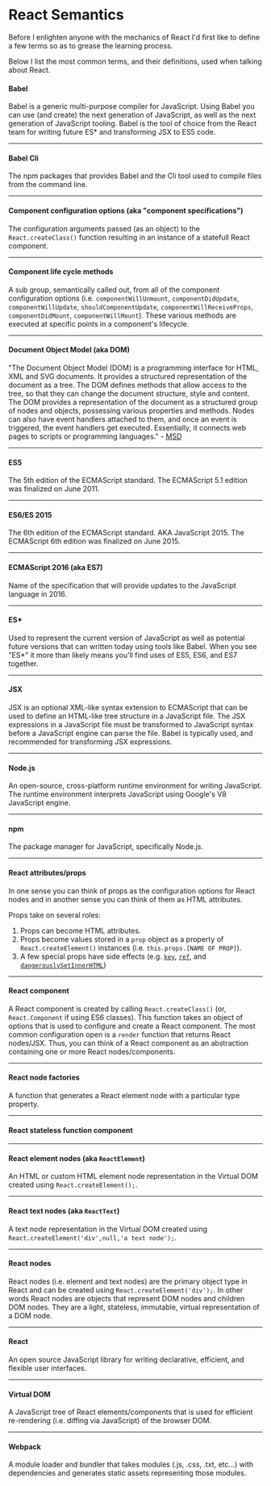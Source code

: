 # React Semantics

Before I enlighten anyone with the mechanics of React I'd first like to define a few terms so as to grease the learning process.

Below I list the most common terms, and their definitions, used when talking about React.

#### Babel
Babel is a generic multi-purpose compiler for JavaScript. Using Babel you can use (and create) the next generation of JavaScript, as well as the next generation of JavaScript tooling. Babel is the tool of choice from the React team for writing future ES* and transforming JSX to ES5 code.

***

#### Babel Cli
The npm packages that provides Babel and the Cli tool used to compile files from the command line.

***

#### Component configuration options (aka "component specifications")

The configuration arguments passed (as an object) to the `React.createClass()` function resulting in an instance of a statefull React component.

***

#### Component life cycle methods

A sub group, semantically called out, from all of the component configuration options (i.e. `componentWillUnmount`, `componentDidUpdate`, `componentWillUpdate`, `shouldComponentUpdate`, `componentWillReceiveProps`, `componentDidMount`, `componentWillMount`). These various methods are executed at specific points in a component's lifecycle.

***

#### Document Object Model (aka DOM)

"The Document Object Model (DOM) is a programming interface for HTML, XML and SVG documents. It provides a structured representation of the document as a tree. The DOM defines methods that allow access to the tree, so that they can change the document structure, style and content. The DOM provides a representation of the document as a structured group of nodes and objects, possessing various properties and methods. Nodes can also have event handlers attached to them, and once an event is triggered, the event handlers get executed. Essentially, it connects web pages to scripts or programming languages." - [MSD](https://developer.mozilla.org/en-US/docs/Web/API/Document_Object_Model)

***

#### ES5
The 5th edition of the ECMAScript standard. The ECMAScript 5.1 edition was finalized on June 2011.

***

#### ES6/ES 2015
The 6th edition of the ECMAScript standard. AKA JavaScript 2015. The ECMAScript 6th edition was finalized on June 2015.

***

#### ECMAScript 2016 (aka ES7)
Name of the specification that will provide updates to the JavaScript language in 2016.

***

#### ES\*
Used to represent the current version of JavaScript as well as potential future versions that can written today using tools like Babel. When you see "ES*" it more than likely means you'll find uses of ES5, ES6, and ES7 together.

***

#### JSX
JSX is an optional XML-like syntax extension to ECMAScript that can be used to define an HTML-like tree structure in a JavaScript file. The JSX expressions in a JavaScript file must be transformed to JavaScript syntax before a JavaScript engine can parse the file. Babel is typically used, and recommended for transforming JSX expressions.

***

#### Node.js
An open-source, cross-platform runtime environment for writing JavaScript. The runtime environment interprets JavaScript using Google's V8 JavaScript engine.

***

#### npm
The package manager for JavaScript, specifically Node.js.

***

#### React attributes/props

In one sense you can think of props as the configuration options for React nodes and in another sense you can think of them as HTML attributes.

Props take on several roles:

1. Props can become HTML attributes.
2. Props become values stored in a `prop` object as a property of `React.createElement()` instances (i.e. `this.props.[NAME OF PROP]`).
3. A few special props have side effects (e.g. [`key`](https://facebook.github.io/react/docs/multiple-components.html#dynamic-children), [`ref`](https://facebook.github.io/react/docs/more-about-refs.html), and [`dangerouslySetInnerHTML`](https://facebook.github.io/react/tips/dangerously-set-inner-html.html))

***

#### React component

A React component is created by calling `React.createClass()` (or, `React.Component` if using ES6 classes). This function takes an object of options that is used to configure and create a React component. The most common configuration open is a `render` function that returns React nodes/JSX. Thus, you can think of a React component as an abstraction containing one or more React nodes/components.

***

#### React node factories

A function that generates a React element node with a particular type property.

***

#### React stateless function component



***

#### React element nodes (aka `ReactElement`)

An HTML or custom HTML element node representation in the Virtual DOM created using `React.createElement();`.

***

#### React text nodes (aka `ReactText`)
A text node representation in the Virtual DOM created using `React.createElement('div',null,'a text node');`.

***

#### React nodes
React nodes (i.e. element and text nodes) are the primary object type in React and can be created using `React.createElement('div');`. In other words React nodes are objects that represent DOM nodes and children DOM nodes. They are a light, stateless, immutable, virtual representation of a DOM node.

***

#### React
An open source JavaScript library for writing declarative, efficient, and flexible user interfaces.

***

#### Virtual DOM
A JavaScript tree of React elements/components that is used for efficient re-rendering (i.e. diffing via JavaScript) of the browser DOM.

***

#### Webpack

A module loader and bundler that takes modules (.js, .css, .txt, etc...) with dependencies and generates static assets representing those modules.
